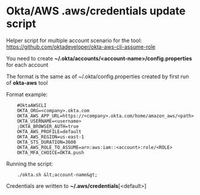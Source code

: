 # Okta/AWS .aws/credentials update script

Helper script for multiple account scenario for the tool: https://github.com/oktadeveloper/okta-aws-cli-assume-role

You need to create <b>~/.okta/accounts/&lt;account-name&gt;/config.properties</b> for each account

The format is the same as of ~/.okta/config.properties created by first run of <b>okta-aws</b> tool

Format example:
```
    #OktaAWSCLI
    OKTA_ORG=<company>.okta.com
    OKTA_AWS_APP_URL=https://<company>.okta.com/home/amazon_aws/<path>
    OKTA_USERNAME=<username>
    ;OKTA_BROWSER_AUTH=true
    OKTA_AWS_PROFILE=default
    OKTA_AWS_REGION=us-east-1
    OKTA_STS_DURATION=3600
    OKTA_AWS_ROLE_TO_ASSUME=arn:aws:iam::<account>:role/<ROLE>
    OKTA_MFA_CHOICE=OKTA.push
```
Running the script:
```
    ./okta.sh &lt;account-name&gt;
```
Credentials are written to <b>~/.aws/credentials</b>[&lt;default&gt;]